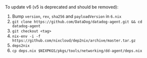 To update v6 (v5 is deprecated and should be removed):

1. Bump `version`, `rev`, `sha256` and `payloadVersion` in `6.nix`
2. `git clone https://github.com/DataDog/datadog-agent.git && cd datadog-agent`
3. `git checkout <tag>`
4. `nix-env -i -f https://github.com/nixcloud/dep2nix/archive/master.tar.gz`
5. `deps2nix`
6. `cp deps.nix $NIXPKGS/pkgs/tools/networking/dd-agent/deps.nix`
